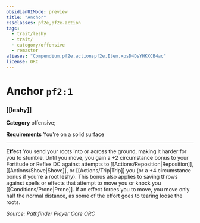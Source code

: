 ```yaml
---
obsidianUIMode: preview
title: "Anchor"
cssclasses: pf2e,pf2e-action
tags:
  - trait/leshy
  - trait/
  - category/offensive
  - remaster
aliases: "Compendium.pf2e.actionspf2e.Item.xpsD4DsYHKXCB4ac"
license: ORC
---
```

# Anchor `pf2:1`

### [[leshy]]

**Category** offensive; 




**Requirements** You're on a solid surface

* * *

**Effect** You send your roots into or across the ground, making it harder for you to stumble. Until you move, you gain a +2 circumstance bonus to your Fortitude or Reflex DC against attempts to [[Actions/Reposition|Reposition]], [[Actions/Shove|Shove]], or [[Actions/Trip|Trip]] you (or a +4 circumstance bonus if you're a root leshy). This bonus also applies to saving throws against spells or effects that attempt to move you or knock you [[Conditions/Prone|Prone]]. If an effect forces you to move, you move only half the normal distance, as some of the effort goes to tearing loose the roots.

*Source: Pathfinder Player Core*
*ORC*